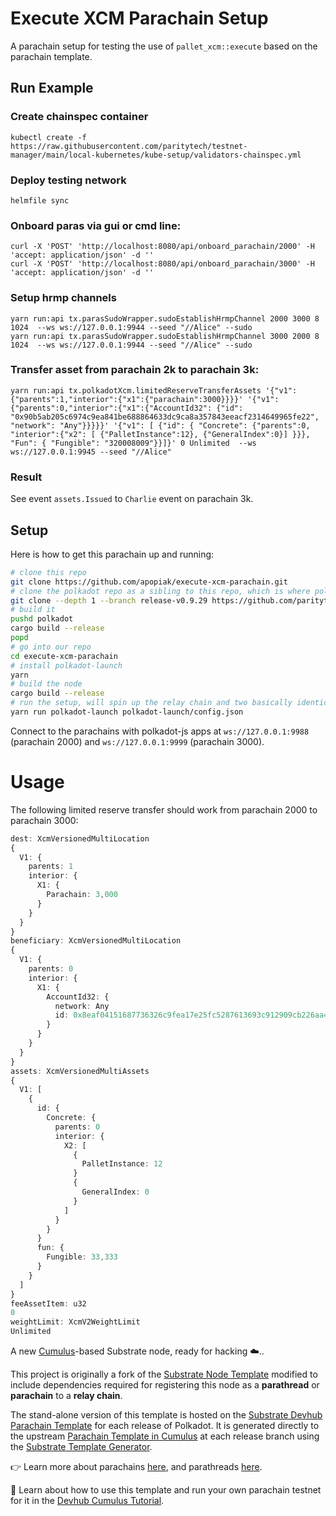 # Execute XCM Parachain Setup

A parachain setup for testing the use of `pallet_xcm::execute` based on the parachain template.


## Run Example

### Create chainspec container

```
kubectl create -f https://raw.githubusercontent.com/paritytech/testnet-manager/main/local-kubernetes/kube-setup/validators-chainspec.yml
```
### Deploy testing network

```
helmfile sync
```

### Onboard paras via gui or cmd line:

```
curl -X 'POST' 'http://localhost:8080/api/onboard_parachain/2000' -H 'accept: application/json' -d ''
curl -X 'POST' 'http://localhost:8080/api/onboard_parachain/3000' -H 'accept: application/json' -d ''
```

### Setup hrmp channels

```
yarn run:api tx.parasSudoWrapper.sudoEstablishHrmpChannel 2000 3000 8 1024  --ws ws://127.0.0.1:9944 --seed "//Alice" --sudo
yarn run:api tx.parasSudoWrapper.sudoEstablishHrmpChannel 3000 2000 8 1024  --ws ws://127.0.0.1:9944 --seed "//Alice" --sudo
```

### Transfer asset from parachain 2k to parachain 3k:

```
yarn run:api tx.polkadotXcm.limitedReserveTransferAssets '{"v1":{"parents":1,"interior":{"x1":{"parachain":3000}}}}' '{"v1":{"parents":0,"interior":{"x1":{"AccountId32": {"id": "0x90b5ab205c6974c9ea841be688864633dc9ca8a357843eeacf2314649965fe22", "network": "Any"}}}}}' '{"v1": [ {"id": { "Concrete": {"parents":0, "interior":{"x2": [ {"PalletInstance":12}, {"GeneralIndex":0}] }}}, "Fun": { "Fungible": "320008009"}}]}' 0 Unlimited  --ws ws://127.0.0.1:9945 --seed "//Alice"
```

### Result

See event ```assets.Issued``` to ```Charlie``` event on parachain 3k. 


## Setup

Here is how to get this parachain up and running:
```sh
# clone this repo
git clone https://github.com/apopiak/execute-xcm-parachain.git
# clone the polkadot repo as a sibling to this repo, which is where polkadot-launch expects it
git clone --depth 1 --branch release-v0.9.29 https://github.com/paritytech/polkadot.git
# build it
pushd polkadot
cargo build --release
popd
# go into our repo
cd execute-xcm-parachain
# install polkadot-launch
yarn
# build the node
cargo build --release
# run the setup, will spin up the relay chain and two basically identical parachains
yarn run polkadot-launch polkadot-launch/config.json
```

Connect to the parachains with polkadot-js apps at `ws://127.0.0.1:9988` (parachain 2000) and
 `ws://127.0.0.1:9999` (parachain 3000).

# Usage
The following limited reserve transfer should work from parachain 2000 to parachain 3000:
```ts
dest: XcmVersionedMultiLocation
{
  V1: {
    parents: 1
    interior: {
      X1: {
        Parachain: 3,000
      }
    }
  }
}
beneficiary: XcmVersionedMultiLocation
{
  V1: {
    parents: 0
    interior: {
      X1: {
        AccountId32: {
          network: Any
          id: 0x8eaf04151687736326c9fea17e25fc5287613693c912909cb226aa4794f26a48
        }
      }
    }
  }
}
assets: XcmVersionedMultiAssets
{
  V1: [
    {
      id: {
        Concrete: {
          parents: 0
          interior: {
            X2: [
              {
                PalletInstance: 12
              }
              {
                GeneralIndex: 0
              }
            ]
          }
        }
      }
      fun: {
        Fungible: 33,333
      }
    }
  ]
}
feeAssetItem: u32
0
weightLimit: XcmV2WeightLimit
Unlimited
```

A new [Cumulus](https://github.com/paritytech/cumulus/)-based Substrate node, ready for hacking ☁️..

This project is originally a fork of the
[Substrate Node Template](https://github.com/substrate-developer-hub/substrate-node-template)
modified to include dependencies required for registering this node as a **parathread** or
**parachain** to a **relay chain**.

The stand-alone version of this template is hosted on the
[Substrate Devhub Parachain Template](https://github.com/substrate-developer-hub/substrate-parachain-template/)
for each release of Polkadot. It is generated directly to the upstream
[Parachain Template in Cumulus](https://github.com/paritytech/cumulus/tree/master/parachain-template)
at each release branch using the
[Substrate Template Generator](https://github.com/paritytech/substrate-template-generator/).

👉 Learn more about parachains [here](https://wiki.polkadot.network/docs/learn-parachains), and
parathreads [here](https://wiki.polkadot.network/docs/learn-parathreads).


🧙 Learn about how to use this template and run your own parachain testnet for it in the
[Devhub Cumulus Tutorial](https://docs.substrate.io/tutorials/v3/cumulus/start-relay/).
